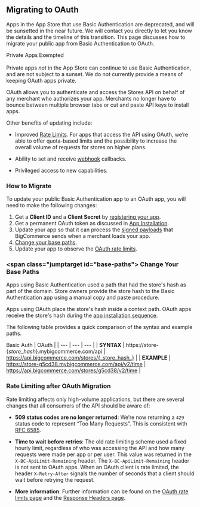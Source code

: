 ## <span class="jumptarget"> Migrating to OAuth </span>

Apps in the App Store that use Basic Authentication are deprecated, and will be sunsetted in the near future. We will contact you directly to let you know the details and the timeline of this transition. This page discusses how to migrate your public app from Basic Authentication to OAuth.


<aside class="notice">
<span class="aside-notice-hd">Private Apps Exempted</span><br><br>
Private apps <em>not</em> in the App Store can continue to use Basic Authentication, and are not subject to a sunset. We do not currently provide a means of keeping OAuth apps private.
</aside>


OAuth allows you to authenticate and access the Stores API on behalf of any merchant who authorizes your app. Merchants no longer have to bounce between multiple browser tabs or cut and paste API keys to install apps.

Other benefits of updating include:

*   Improved [Rate Limits](#rate-limits_oauth). For apps that access the API using OAuth, we’re able to offer quota-based limits and the possibility to increase the overall volume of requests for stores on higher plans.

*   Ability to set and receive [webhook](#webhooks-overview) callbacks.

*   Privileged access to new capabilities.

### <span class="jumptarget"> How to Migrate </span>

To update your public Basic Authentication app to an OAuth app, you will need to make the following changes:

1.  Get a **Client ID** and a **Client Secret** by [registering your app](#app-registration).
2.  Get a permanent OAuth token as discussed in [App Installation](#app-installation-and-update-sequence).
3.  Update your app so that it can process the [signed payloads](#processing-the-signed-payload) that BigCommerce sends when a merchant loads your app.
4.  [Change your base paths](#base-paths).
5.  Update your app to observe the [OAuth rate limits](#rate-limits_oauth).

### <span class="jumptarget id="base-paths"> Change Your Base Paths </span>

Apps using Basic Authentication used a path that had the store's hash as part of the domain. Store owners provide the store hash to the Basic Authentication app using a manual copy and paste procedure.

Apps using OAuth place the store's hash inside a context path. OAuth apps receive the store's hash during the [app installation sequence](#app-installation-and-update-sequence).

The following table provides a quick comparison of the syntax and example paths.

 Basic Auth | OAuth |
| --- | --- | --- |
| **SYNTAX** | https://store-{_store_hash_}.mybigcommerce.com/api | https://api.bigcommerce.com/stores/{_store_hash_} |
| **EXAMPLE** | https://store-g5cd38.mybigcommerce.com/api/v2/time | https://api.bigcommerce.com/stores/g5cd38/v2/time |

### <span class="jumptarget"> Rate Limiting after OAuth Migration </span>

Rate limiting affects only high-volume applications, but there are several changes that all consumers of the API should be aware of:

*   **509 status codes are no longer returned**: We’re now returning a `429` status code to represent “Too Many Requests”. This is consistent with <a href="http://tools.ietf.org/html/rfc6585" target="_blank">RFC 6585</a>.

*   **Time to wait before retries**: The old rate limiting scheme used a fixed hourly limit, regardless of who was accessing the API and how many requests were made per app or per user. This value was returned in the `X-BC-ApiLimit-Remaining` header. The `X-BC-ApiLimit-Remaining` header is not sent to OAuth apps. When an OAuth client is rate limited, the header `X-Retry-After` signals the number of seconds that a client should wait before retrying the request.

*   **More information**: Further information can be found on the [OAuth rate limits page](#rate-limits_oauth) and the [Response Headers page](#response-headers).
